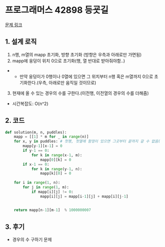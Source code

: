 # 프로그래머스 42898 등굣길

[문제 링크](https://programmers.co.kr/learn/courses/30/lessons/42898)

## 1. 설계 로직
1. n행, m열의 mapp 초기화, 방향 초기화 (방향은 우측과 아래로만 가면됨)
2. mapp에 웅덩이 위치 0으로 초기화(행, 열 반대로 받아줘야함..)
- - 만약 웅덩이가 0행이나 0열에 있으면 그 위치부터 n행 혹은 m열까지 0으로 초기화한다.(우측, 아래로만 움직일 것이므로)
3. 현재에 올 수 있는 경우의 수를 구한다.(이전행, 이전열의 경우의 수를 더해줌)

- 시간복잡도: O(n^2)

## 2. 코드

```python
def solution(m, n, puddles):
    mapp = [[1] * m for _ in range(n)]
    for x, y in puddles: # 첫행, 첫열에 함정이 있으면 그곳부터 끝까지 갈 수 없음(우측, 아래로만 움직일 수 있으므로)
        mapp[y-1][x-1] = 0
        if y-1 == 0:
            for k in range(x-1, m):
                mapp[0][k] = 0
        if x-1 == 0:
            for k in range(y-1, n):
                mapp[k][0] = 0
        
    for i in range(1, n):
        for j in range(1, m):
            if mapp[i][j] != 0:
                mapp[i][j] = mapp[i-1][j] + mapp[i][j-1]
    
         
    return mapp[n-1][m-1]  % 1000000007
```

## 3. 후기
- 경우의 수 구하기 문제